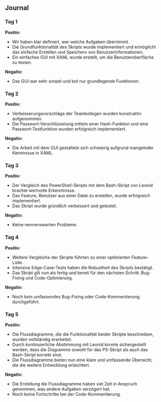 ## Journal ##

### Tag 1 ###

**Positiv:**

- Wir haben klar definiert, wer welche Aufgaben übernimmt.
- Die Grundfunktionalität des Skripts wurde implementiert und ermöglicht das einfache Erstellen und Speichern von
  Benutzerinformationen.
- Ein einfaches GUI mit XAML wurde erstellt, um die Benutzeroberfläche zu testen.

**Negativ:**

- Das GUI war sehr simpel und bot nur grundlegende Funktionen.

### Tag 2 ###

**Positiv:**

- Verbesserungsvorschläge der Teamkollegen wurden konstruktiv aufgenommen.
- Die Passwort-Verschlüsselung mittels einer Hash-Funktion und eine Passwort-Testfunktion wurden erfolgreich
  implementiert.

**Negativ:**

- Die Arbeit mit dem GUI gestaltete sich schwierig aufgrund mangelnder Kenntnisse in XAML.

### Tag 3 ###

**Positiv:**

- Der Vergleich des PowerShell-Skripts mit dem Bash-Skript von Leonid brachte wertvolle Erkenntnisse.
- Das Feature, Benutzer aus einer Datei zu erstellen, wurde erfolgreich implementiert.
- Das Skript wurde gründlich verbessert und getestet.

**Negativ:**

- Keine nennenswerten Probleme.

### Tag 4 ###

**Positiv:**

- Weitere Vergleiche der Skripte führten zu einer optimierten Feature-Liste.
- Intensive Edge-Case-Tests haben die Robustheit des Skripts bestätigt.
- Das Skript gilt nun als fertig und bereit für den nächsten Schritt: Bug-Fixing und Code-Optimierung.

**Negativ:**

- Noch kein umfassendes Bug-Fixing oder Code-Kommentierung durchgeführt.

### Tag 5 ###

**Positiv:**

- Die Flussdiagramme, die die Funktionalität beider Skripte beschreiben, wurden vollständig erarbeitet.
- Durch kontinuierliche Abstimmung mit Leonid konnte sichergestellt werden, dass die Diagramme sowohl für das PS-Skript
  als auch das Bash-Skript korrekt sind.
- Die Flussdiagramme bieten nun eine klare und umfassende Übersicht, die die weitere Entwicklung erleichtert.

**Negativ:**

- Die Erstellung die Flussdiagramme haben viel Zeit in Anspruch genommen, was andere Aufgaben verzögert hat.
- Noch keine Fortschritte bei der Code-Kommentierung.